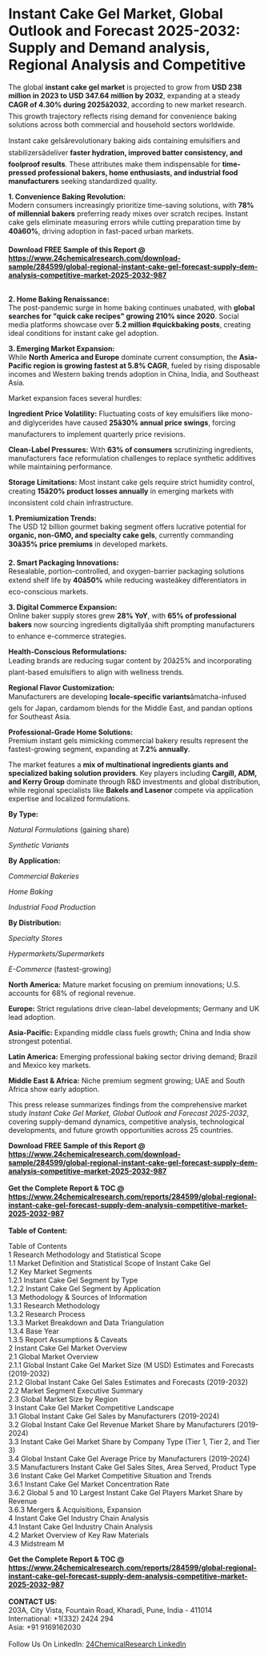 <h1>Instant Cake Gel Market, Global Outlook and Forecast 2025-2032: Supply and Demand analysis, Regional Analysis and Competitive</h1><p>The global <strong>instant cake gel market</strong> is projected to grow from <strong>USD 238 million in 2023 to USD 347.64 million by 2032</strong>, expanding at a steady <strong>CAGR of 4.30% during 2025â2032</strong>, according to new market research. This growth trajectory reflects rising demand for convenience baking solutions across both commercial and household sectors worldwide.</p><p>Instant cake gelsârevolutionary baking aids containing emulsifiers and stabilizersâdeliver <strong>faster hydration, improved batter consistency, and foolproof results</strong>. These attributes make them indispensable for <strong>time-pressed professional bakers, home enthusiasts, and industrial food manufacturers</strong> seeking standardized quality.</p><p><strong>1. Convenience Baking Revolution:</strong><br>
Modern consumers increasingly prioritize time-saving solutions, with <strong>78% of millennial bakers</strong> preferring ready mixes over scratch recipes. Instant cake gels eliminate measuring errors while cutting preparation time by <strong>40â60%</strong>, driving adoption in fast-paced urban markets.</p><div><b>Download FREE Sample of this Report @ 
            <a href="https://www.24chemicalresearch.com/download-sample/284599/global-regional-instant-cake-gel-forecast-supply-dem-analysis-competitive-market-2025-2032-987">
            https://www.24chemicalresearch.com/download-sample/284599/global-regional-instant-cake-gel-forecast-supply-dem-analysis-competitive-market-2025-2032-987</a></b></div><br><p><strong>2. Home Baking Renaissance:</strong><br>
The post-pandemic surge in home baking continues unabated, with <strong>global searches for "quick cake recipes" growing 210% since 2020</strong>. Social media platforms showcase over <strong>5.2 million #quickbaking posts</strong>, creating ideal conditions for instant cake gel adoption.</p><p><strong>3. Emerging Market Expansion:</strong><br>
While <strong>North America and Europe</strong> dominate current consumption, the <strong>Asia-Pacific region is growing fastest at 5.8% CAGR</strong>, fueled by rising disposable incomes and Western baking trends adoption in China, India, and Southeast Asia.</p><p>Market expansion faces several hurdles:</p><p><strong>Ingredient Price Volatility:</strong> Fluctuating costs of key emulsifiers like mono- and diglycerides have caused <strong>25â30% annual price swings</strong>, forcing manufacturers to implement quarterly price revisions.</p><p><strong>Clean-Label Pressures:</strong> With <strong>63% of consumers</strong> scrutinizing ingredients, manufacturers face reformulation challenges to replace synthetic additives while maintaining performance.</p><p><strong>Storage Limitations:</strong> Most instant cake gels require strict humidity control, creating <strong>15â20% product losses annually</strong> in emerging markets with inconsistent cold chain infrastructure.</p><p><strong>1. Premiumization Trends:</strong><br>
The USD 12 billion gourmet baking segment offers lucrative potential for <strong>organic, non-GMO, and specialty cake gels</strong>, currently commanding <strong>30â35% price premiums</strong> in developed markets.</p><p><strong>2. Smart Packaging Innovations:</strong><br>
Resealable, portion-controlled, and oxygen-barrier packaging solutions extend shelf life by <strong>40â50%</strong> while reducing wasteâkey differentiators in eco-conscious markets.</p><p><strong>3. Digital Commerce Expansion:</strong><br>
Online baker supply stores grew <strong>28% YoY</strong>, with <strong>65% of professional bakers</strong> now sourcing ingredients digitallyâa shift prompting manufacturers to enhance e-commerce strategies.</p><p><strong>Health-Conscious Reformulations:</strong><br>
  Leading brands are reducing sugar content by 20â25% and incorporating plant-based emulsifiers to align with wellness trends.</p><p><strong>Regional Flavor Customization:</strong><br>
  Manufacturers are developing <strong>locale-specific variants</strong>âmatcha-infused gels for Japan, cardamom blends for the Middle East, and pandan options for Southeast Asia.</p><p><strong>Professional-Grade Home Solutions:</strong><br>
  Premium instant gels mimicking commercial bakery results represent the fastest-growing segment, expanding at <strong>7.2% annually</strong>.</p><p>The market features a <strong>mix of multinational ingredients giants and specialized baking solution providers</strong>. Key players including <strong>Cargill, ADM, and Kerry Group</strong> dominate through R&amp;D investments and global distribution, while regional specialists like <strong>Bakels and Lasenor</strong> compete via application expertise and localized formulations.</p><p><strong>By Type:</strong></p><p><em>Natural Formulations</em> (gaining share)</p><p><em>Synthetic Variants</em></p><p><strong>By Application:</strong></p><p><em>Commercial Bakeries</em></p><p><em>Home Baking</em></p><p><em>Industrial Food Production</em></p><p><strong>By Distribution:</strong></p><p><em>Specialty Stores</em></p><p><em>Hypermarkets/Supermarkets</em></p><p><em>E-Commerce</em> (fastest-growing)</p><p><strong>North America:</strong> Mature market focusing on premium innovations; U.S. accounts for 68% of regional revenue.</p><p><strong>Europe:</strong> Strict regulations drive clean-label developments; Germany and UK lead adoption.</p><p><strong>Asia-Pacific:</strong> Expanding middle class fuels growth; China and India show strongest potential.</p><p><strong>Latin America:</strong> Emerging professional baking sector driving demand; Brazil and Mexico key markets.</p><p><strong>Middle East &amp; Africa:</strong> Niche premium segment growing; UAE and South Africa show early adoption.</p><p>This press release summarizes findings from the comprehensive market study <em>Instant Cake Gel Market, Global Outlook and Forecast 2025-2032</em>, covering supply-demand dynamics, competitive analysis, technological developments, and future growth opportunities across 25 countries.</p><div><b>Download FREE Sample of this Report @ 
            <a href="https://www.24chemicalresearch.com/download-sample/284599/global-regional-instant-cake-gel-forecast-supply-dem-analysis-competitive-market-2025-2032-987">
            https://www.24chemicalresearch.com/download-sample/284599/global-regional-instant-cake-gel-forecast-supply-dem-analysis-competitive-market-2025-2032-987</a></b></div><br><div><b>Get the Complete Report & TOC @ 
            <a href="https://www.24chemicalresearch.com/reports/284599/global-regional-instant-cake-gel-forecast-supply-dem-analysis-competitive-market-2025-2032-987">
            https://www.24chemicalresearch.com/reports/284599/global-regional-instant-cake-gel-forecast-supply-dem-analysis-competitive-market-2025-2032-987</a></b></div><br>
            <b>Table of Content:</b><p>Table of Contents<br />
1 Research Methodology and Statistical Scope<br />
1.1 Market Definition and Statistical Scope of Instant Cake Gel<br />
1.2 Key Market Segments<br />
1.2.1 Instant Cake Gel Segment by Type<br />
1.2.2 Instant Cake Gel Segment by Application<br />
1.3 Methodology & Sources of Information<br />
1.3.1 Research Methodology<br />
1.3.2 Research Process<br />
1.3.3 Market Breakdown and Data Triangulation<br />
1.3.4 Base Year<br />
1.3.5 Report Assumptions & Caveats<br />
2 Instant Cake Gel Market Overview<br />
2.1 Global Market Overview<br />
2.1.1 Global Instant Cake Gel Market Size (M USD) Estimates and Forecasts (2019-2032)<br />
2.1.2 Global Instant Cake Gel Sales Estimates and Forecasts (2019-2032)<br />
2.2 Market Segment Executive Summary<br />
2.3 Global Market Size by Region<br />
3 Instant Cake Gel Market Competitive Landscape<br />
3.1 Global Instant Cake Gel Sales by Manufacturers (2019-2024)<br />
3.2 Global Instant Cake Gel Revenue Market Share by Manufacturers (2019-2024)<br />
3.3 Instant Cake Gel Market Share by Company Type (Tier 1, Tier 2, and Tier 3)<br />
3.4 Global Instant Cake Gel Average Price by Manufacturers (2019-2024)<br />
3.5 Manufacturers Instant Cake Gel Sales Sites, Area Served, Product Type<br />
3.6 Instant Cake Gel Market Competitive Situation and Trends<br />
3.6.1 Instant Cake Gel Market Concentration Rate<br />
3.6.2 Global 5 and 10 Largest Instant Cake Gel Players Market Share by Revenue<br />
3.6.3 Mergers & Acquisitions, Expansion<br />
4 Instant Cake Gel Industry Chain Analysis<br />
4.1 Instant Cake Gel Industry Chain Analysis<br />
4.2 Market Overview of Key Raw Materials<br />
4.3 Midstream M</p><div><b>Get the Complete Report & TOC @ 
            <a href="https://www.24chemicalresearch.com/reports/284599/global-regional-instant-cake-gel-forecast-supply-dem-analysis-competitive-market-2025-2032-987">
            https://www.24chemicalresearch.com/reports/284599/global-regional-instant-cake-gel-forecast-supply-dem-analysis-competitive-market-2025-2032-987</a></b></div><br><b>CONTACT US:</b><br>
            203A, City Vista, Fountain Road, Kharadi, Pune, India - 411014<br>
            International: +1(332) 2424 294<br>
            Asia: +91 9169162030 <br><br>
            Follow Us On LinkedIn: <a href="https://www.linkedin.com/company/24chemicalresearch/">24ChemicalResearch LinkedIn</a>